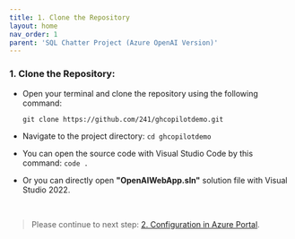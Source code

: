 ```yaml
---
title: 1. Clone the Repository
layout: home
nav_order: 1
parent: 'SQL Chatter Project (Azure OpenAI Version)'
---
```


### 1. Clone the Repository:

* Open your terminal and clone the repository using the following command:

    ```git clone https://github.com/241/ghcopilotdemo.git```

* Navigate to the project directory: ```cd ghcopilotdemo```

* You can open the source code with Visual Studio Code by this command: ```code .```

* Or you can directly open **"OpenAIWebApp.sln"** solution file with Visual Studio 2022.

&nbsp;
> Please continue to next step: [2. Configuration in Azure Portal](https://241.github.io/ghcopilotdemo/SQLChatter_OpenAI/0102_ConfigurationInAzurePortal.html).
